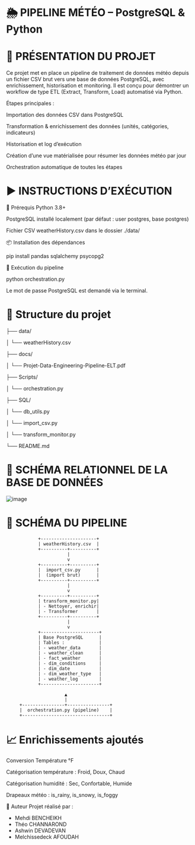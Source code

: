 # 🌦️ PIPELINE MÉTÉO – PostgreSQL & Python
# 📌 PRÉSENTATION DU PROJET
Ce projet met en place un pipeline de traitement de données météo depuis un fichier CSV brut vers une base de données PostgreSQL, avec enrichissement, historisation et monitoring. Il est conçu pour démontrer un workflow de type ETL (Extract, Transform, Load) automatisé via Python.

Étapes principales :

Importation des données CSV dans PostgreSQL

Transformation & enrichissement des données (unités, catégories, indicateurs)

Historisation et log d’exécution

Création d’une vue matérialisée pour résumer les données météo par jour

Orchestration automatique de toutes les étapes

# ▶️ INSTRUCTIONS D’EXÉCUTION
🔧 Prérequis
Python 3.8+

PostgreSQL installé localement (par défaut : user postgres, base postgres)

Fichier CSV weatherHistory.csv dans le dossier ./data/

📦 Installation des dépendances

pip install pandas sqlalchemy psycopg2

🚀 Exécution du pipeline

python orchestration.py

Le mot de passe PostgreSQL est demandé via le terminal.

# 📂 Structure du projet


├── data/

│   └── weatherHistory.csv

├── docs/

│   └── Projet-Data-Engineering-Pipeline-ELT.pdf

├── Scripts/

│   └── orchestration.py

├── SQL/

│   └── db_utils.py

│   └── import_csv.py

│   └── transform_monitor.py

└── README.md

# 🧩 SCHÉMA RELATIONNEL DE LA BASE DE DONNÉES

![image](https://github.com/user-attachments/assets/47df5e05-d38a-468a-bbe8-c36d5d15e21c)


# 🔄 SCHÉMA DU PIPELINE

                +---------------------+
                | weatherHistory.csv  |
                +----------+----------+
                           |
                           v
                +----------+----------+
                |  import_csv.py      |
                |  (import brut)      |
                +----------+----------+
                           |
                           v
                +----------+----------+
                | transform_monitor.py|
                | - Nettoyer, enrichir|
                | - Transformer       |
                +----------+----------+
                           |
                           v
                +----------------------+
                | Base PostgreSQL      |
                | Tables :             |
                | - weather_data       |
                | - weather_clean      | 
                | - fact_weather       | 
                | - dim_conditions     | 
                | - dim_date           | 
                | - dim_weather_type   | 
                | - weather_log        |
                +----------------------+

                          ▲
                          |
         +----------------+----------------+
         |  orchestration.py (pipeline)    |
         +---------------------------------+
# 📈 Enrichissements ajoutés
Conversion Température °F

Catégorisation température : Froid, Doux, Chaud

Catégorisation humidité : Sec, Confortable, Humide

Drapeaux météo : is_rainy, is_snowy, is_foggy

👤 Auteur
Projet réalisé par : 
- Mehdi BENCHEIKH
- Théo CHANNAROND
- Ashwin DEVADEVAN
- Melchissedeck AFOUDAH
